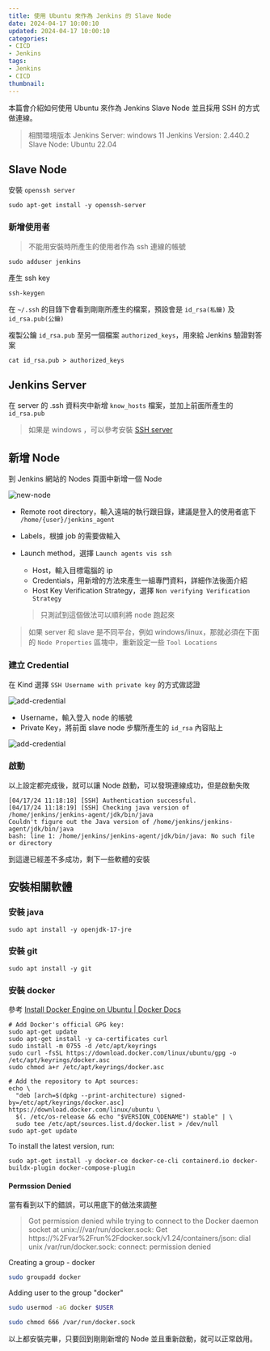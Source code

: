 ```yaml
---
title: 使用 Ubuntu 來作為 Jenkins 的 Slave Node
date: 2024-04-17 10:00:10
updated: 2024-04-17 10:00:10
categories:
- CICD
- Jenkins
tags:
- Jenkins
- CICD
thumbnail: 
---
```


本篇會介紹如何使用 Ubuntu 來作為 Jenkins Slave Node 並且採用 SSH 的方式做連線。

<!-- more -->

> 相關環境版本
> Jenkins Server: windows 11
> Jenkins Version: 2.440.2
> Slave Node: Ubuntu 22.04

## Slave Node

安裝 `openssh server`

```shell
sudo apt-get install -y openssh-server
```

### 新增使用者

> 不能用安裝時所產生的使用者作為 ssh 連線的帳號

```shell
sudo adduser jenkins
```

產生 ssh key

```shell
ssh-keygen
```

在 `~/.ssh` 的目錄下會看到剛剛所產生的檔案，預設會是 `id_rsa(私鑰)` 及 `id_rsa.pub(公鑰)`

複製公鑰 `id_rsa.pub` 至另一個檔案 `authorized_keys`，用來給 Jenkins 驗證對答案

```shell
cat id_rsa.pub > authorized_keys
```

## Jenkins Server

在 server 的 .ssh 資料夾中新增 `know_hosts` 檔案，並加上前面所產生的 `id_rsa.pub`

> 如果是 windows ，可以參考安裝 [SSH server](https://learn.microsoft.com/zh-tw/windows-server/administration/openssh/openssh_install_firstuse?tabs=powershell)

## 新增 Node

到 Jenkins 網站的 Nodes 頁面中新增一個 Node

![new-node](new-node.png)

- Remote root directory，輸入遠端的執行跟目錄，建議是登入的使用者底下 `/home/{user}/jenkins_agent`

- Labels，根據 job 的需要做輸入

- Launch method，選擇 `Launch agents vis ssh`

  - Host，輸入目標電腦的 ip
  - Credentials，用新增的方法來產生一組專門資料，詳細作法後面介紹
  - Host Key Verification Strategy，選擇 `Non verifying Verification Strategy`

  > 只測試到這個做法可以順利將 node 跑起來

>  如果 server 和 slave 是不同平台，例如 windows/linux，那就必須在下面的 `Node Properties` 區塊中，重新設定一些 `Tool Locations`

### 建立 Credential

在 Kind 選擇 `SSH Username with private key` 的方式做認證

![add-credential](add-credential1.png)

- Username，輸入登入 node 的帳號
- Private Key，將前面 slave node 步驟所產生的 `id_rsa` 內容貼上

![add-credential](add-credential2.png)

### 啟動

以上設定都完成後，就可以讓 Node 啟動，可以發現連線成功，但是啟動失敗

```
[04/17/24 11:18:18] [SSH] Authentication successful.
[04/17/24 11:18:19] [SSH] Checking java version of /home/jenkins/jenkins-agent/jdk/bin/java
Couldn't figure out the Java version of /home/jenkins/jenkins-agent/jdk/bin/java
bash: line 1: /home/jenkins/jenkins-agent/jdk/bin/java: No such file or directory
```

到這邊已經差不多成功，剩下一些軟體的安裝

## 安裝相關軟體

### 安裝 java

```shell
sudo apt install -y openjdk-17-jre
```

### 安裝 git

```shell
sudo apt install -y git
```

### 安裝 docker

參考 [Install Docker Engine on Ubuntu | Docker Docs](https://docs.docker.com/engine/install/ubuntu/#install-using-the-repository)

```shell
# Add Docker's official GPG key:
sudo apt-get update
sudo apt-get install -y ca-certificates curl
sudo install -m 0755 -d /etc/apt/keyrings
sudo curl -fsSL https://download.docker.com/linux/ubuntu/gpg -o /etc/apt/keyrings/docker.asc
sudo chmod a+r /etc/apt/keyrings/docker.asc

# Add the repository to Apt sources:
echo \
  "deb [arch=$(dpkg --print-architecture) signed-by=/etc/apt/keyrings/docker.asc] https://download.docker.com/linux/ubuntu \
  $(. /etc/os-release && echo "$VERSION_CODENAME") stable" | \
  sudo tee /etc/apt/sources.list.d/docker.list > /dev/null
sudo apt-get update
```

To install the latest version, run:

```shell
sudo apt-get install -y docker-ce docker-ce-cli containerd.io docker-buildx-plugin docker-compose-plugin
```

#### Permssion Denied

當有看到以下的錯誤，可以用底下的做法來調整

> Got permission denied while trying to connect to the Docker daemon socket at unix:///var/run/docker.sock: Get https://%2Fvar%2Frun%2Fdocker.sock/v1.24/containers/json: dial unix /var/run/docker.sock: connect: permission denied

Creating a group - docker

```bash
sudo groupadd docker
```

Adding user to the group "docker"

```bash
sudo usermod -aG docker $USER

sudo chmod 666 /var/run/docker.sock
```



以上都安裝完畢，只要回到剛剛新增的 Node 並且重新啟動，就可以正常啟用。